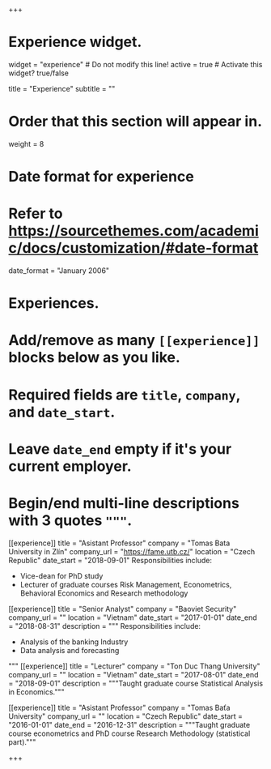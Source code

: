 +++
# Experience widget.
widget = "experience"  # Do not modify this line!
active = true  # Activate this widget? true/false

title = "Experience"
subtitle = ""

# Order that this section will appear in.
weight = 8

# Date format for experience
#   Refer to https://sourcethemes.com/academic/docs/customization/#date-format
date_format = "January 2006"

# Experiences.
#   Add/remove as many `[[experience]]` blocks below as you like.
#   Required fields are `title`, `company`, and `date_start`.
#   Leave `date_end` empty if it's your current employer.
#   Begin/end multi-line descriptions with 3 quotes `"""`.

[[experience]]
  title = "Asistant Professor"
  company = "Tomas Bata University in Zlín"
  company_url = "https://fame.utb.cz/"
  location = "Czech Republic"
  date_start = "2018-09-01"
  Responsibilities include:
  
  * Vice-dean for PhD study
  * Lecturer of graduate courses Risk Management, Econometrics, Behavioral Economics and Research methodology

[[experience]]
  title = "Senior Analyst"
  company = "Baoviet Security"
  company_url = ""
  location = "Vietnam"
  date_start = "2017-01-01"
  date_end = "2018-08-31"
  description = """
  Responsibilities include:
  
  * Analysis of the banking Industry
  * Data analysis and forecasting

  """
[[experience]]
  title = "Lecturer"
  company = "Ton Duc Thang University"
  company_url = ""
  location = "Vietnam"
  date_start = "2017-08-01"
  date_end = "2018-09-01"
  description = """Taught graduate course Statistical Analysis in Economics."""
  
  
[[experience]]
  title = "Asistant Professor"
  company = "Tomas Baťa University"
  company_url = ""
  location = "Czech Republic"
  date_start = "2016-01-01"
  date_end = "2016-12-31"
  description = """Taught graduate course econometrics and PhD course Research Methodology (statistical part)."""

+++
